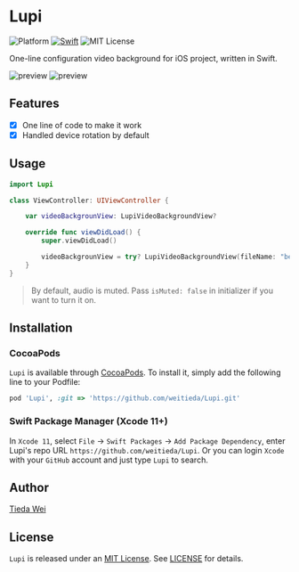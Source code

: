 # Lupi

![Platform](https://img.shields.io/badge/platforms-iOS-333333.svg)
[![Swift](https://img.shields.io/badge/Swift-5.0-orange.svg)](https://swift.org)
![MIT License](https://img.shields.io/badge/license-MIT-blue.svg)

One-line configuration video background for iOS project, written in Swift.

![preview](asset/demo.gif)
![preview](asset/demo_rotation.gif)

## Features

-   [x] One line of code to make it work
-   [x] Handled device rotation by default

## Usage

```swift
import Lupi

class ViewController: UIViewController {

    var videoBackgrounView: LupiVideoBackgroundView?

    override func viewDidLoad() {
        super.viewDidLoad()

        videoBackgrounView = try? LupiVideoBackgroundView(fileName: "beach", in: view)
    }
}
```

> By default, audio is muted. Pass `isMuted: false` in initializer if you want to turn it on.

## Installation

### CocoaPods

`Lupi` is available through [CocoaPods](https://cocoapods.org). To install
it, simply add the following line to your Podfile:

```ruby
pod 'Lupi', :git => 'https://github.com/weitieda/Lupi.git'
```

### Swift Package Manager (Xcode 11+)

In `Xcode 11`, select `File` -> `Swift Packages` -> `Add Package Dependency`, enter Lupi's repo URL `https://github.com/weitieda/Lupi`. Or you can login `Xcode` with your `GitHub` account and just type `Lupi` to search.

## Author

[Tieda Wei](https://tiedawei.com)

## License

`Lupi` is released under an [MIT License](https://opensource.org/licenses/MIT). See [LICENSE](LICENSE) for details.
